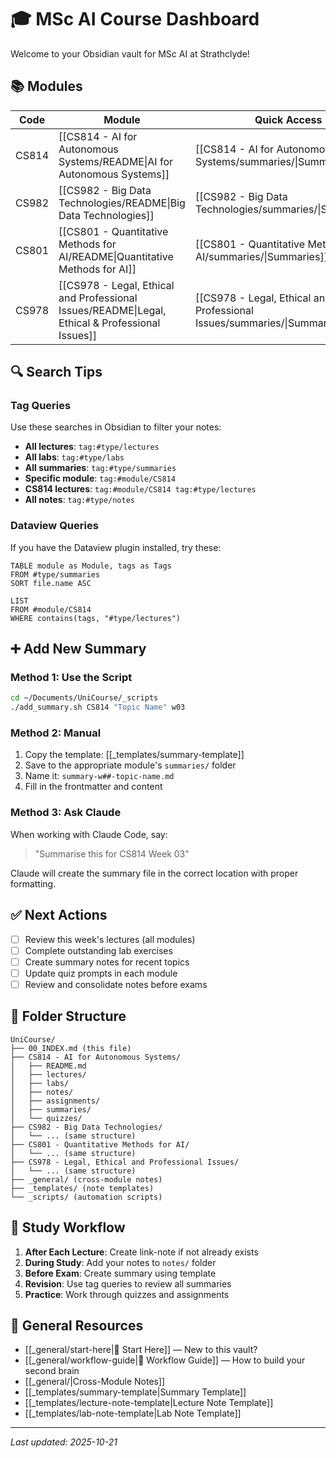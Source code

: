 # 🎓 MSc AI Course Dashboard

Welcome to your Obsidian vault for MSc AI at Strathclyde!

## 📚 Modules

| Code | Module | Quick Access |
|------|--------|--------------|
| CS814 | [[CS814 - AI for Autonomous Systems/README\|AI for Autonomous Systems]] | [[CS814 - AI for Autonomous Systems/summaries/\|Summaries]] |
| CS982 | [[CS982 - Big Data Technologies/README\|Big Data Technologies]] | [[CS982 - Big Data Technologies/summaries/\|Summaries]] |
| CS801 | [[CS801 - Quantitative Methods for AI/README\|Quantitative Methods for AI]] | [[CS801 - Quantitative Methods for AI/summaries/\|Summaries]] |
| CS978 | [[CS978 - Legal, Ethical and Professional Issues/README\|Legal, Ethical & Professional Issues]] | [[CS978 - Legal, Ethical and Professional Issues/summaries/\|Summaries]] |

## 🔍 Search Tips

### Tag Queries
Use these searches in Obsidian to filter your notes:

- **All lectures**: `tag:#type/lectures`
- **All labs**: `tag:#type/labs`
- **All summaries**: `tag:#type/summaries`
- **Specific module**: `tag:#module/CS814`
- **CS814 lectures**: `tag:#module/CS814 tag:#type/lectures`
- **All notes**: `tag:#type/notes`

### Dataview Queries
If you have the Dataview plugin installed, try these:

```dataview
TABLE module as Module, tags as Tags
FROM #type/summaries
SORT file.name ASC
```

```dataview
LIST
FROM #module/CS814
WHERE contains(tags, "#type/lectures")
```

## ➕ Add New Summary

### Method 1: Use the Script
```bash
cd ~/Documents/UniCourse/_scripts
./add_summary.sh CS814 "Topic Name" w03
```

### Method 2: Manual
1. Copy the template: [[_templates/summary-template]]
2. Save to the appropriate module's `summaries/` folder
3. Name it: `summary-w##-topic-name.md`
4. Fill in the frontmatter and content

### Method 3: Ask Claude
When working with Claude Code, say:
> "Summarise this for CS814 Week 03"

Claude will create the summary file in the correct location with proper formatting.

## ✅ Next Actions

- [ ] Review this week's lectures (all modules)
- [ ] Complete outstanding lab exercises
- [ ] Create summary notes for recent topics
- [ ] Update quiz prompts in each module
- [ ] Review and consolidate notes before exams

## 📂 Folder Structure

```
UniCourse/
├── 00_INDEX.md (this file)
├── CS814 - AI for Autonomous Systems/
│   ├── README.md
│   ├── lectures/
│   ├── labs/
│   ├── notes/
│   ├── assignments/
│   ├── summaries/
│   └── quizzes/
├── CS982 - Big Data Technologies/
│   └── ... (same structure)
├── CS801 - Quantitative Methods for AI/
│   └── ... (same structure)
├── CS978 - Legal, Ethical and Professional Issues/
│   └── ... (same structure)
├── _general/ (cross-module notes)
├── _templates/ (note templates)
└── _scripts/ (automation scripts)
```

## 🎯 Study Workflow

1. **After Each Lecture**: Create link-note if not already exists
2. **During Study**: Add your notes to `notes/` folder
3. **Before Exam**: Create summary using template
4. **Revision**: Use tag queries to review all summaries
5. **Practice**: Work through quizzes and assignments

## 🔗 General Resources

- [[_general/start-here|👋 Start Here]] — New to this vault?
- [[_general/workflow-guide|🧠 Workflow Guide]] — How to build your second brain
- [[_general/|Cross-Module Notes]]
- [[_templates/summary-template|Summary Template]]
- [[_templates/lecture-note-template|Lecture Note Template]]
- [[_templates/lab-note-template|Lab Note Template]]

---
*Last updated: 2025-10-21*

